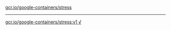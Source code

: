 [gcr.io/google-containers/stress](https://hub.docker.com/r/anjia0532/stress/tags/) 

----
[gcr.io/google-containers/stress:v1 √](https://hub.docker.com/r/anjia0532/google-containers.stress/tags/)

